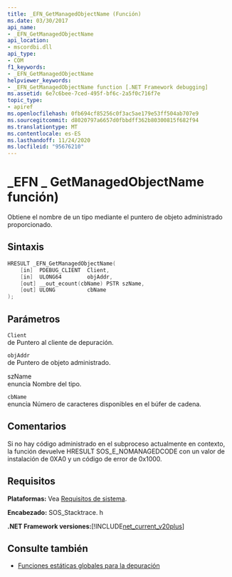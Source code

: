 ```yaml
---
title: _EFN_GetManagedObjectName (Función)
ms.date: 03/30/2017
api_name:
- _EFN_GetManagedObjectName
api_location:
- mscordbi.dll
api_type:
- COM
f1_keywords:
- _EFN_GetManagedObjectName
helpviewer_keywords:
- _EFN_GetManagedObjectName function [.NET Framework debugging]
ms.assetid: 6e7c6bee-7ced-495f-bf6c-2a5f0c716f7e
topic_type:
- apiref
ms.openlocfilehash: 0fb694cf85256c0f3ac5ae179e53ff504ab707e9
ms.sourcegitcommit: d8020797a6657d0fbbdff362b80300815f682f94
ms.translationtype: MT
ms.contentlocale: es-ES
ms.lasthandoff: 11/24/2020
ms.locfileid: "95676210"
---
```

# <a name="_efn_getmanagedobjectname-function"></a>\_EFN \_ GetManagedObjectName función)

Obtiene el nombre de un tipo mediante el puntero de objeto administrado proporcionado.  
  
## <a name="syntax"></a>Sintaxis  
  
```cpp  
HRESULT _EFN_GetManagedObjectName(  
    [in]  PDEBUG_CLIENT  Client,  
    [in]  ULONG64        objAddr,  
    [out] __out_ecount(cbName) PSTR szName,  
    [out] ULONG          cbName  
);  
```  
  
## <a name="parameters"></a>Parámetros  

 `Client`  
 de Puntero al cliente de depuración.  
  
 `objAddr`  
 de Puntero de objeto administrado.  
  
 szName  
 enuncia Nombre del tipo.  
  
 `cbName`  
 enuncia Número de caracteres disponibles en el búfer de cadena.  
  
## <a name="remarks"></a>Comentarios  

 Si no hay código administrado en el subproceso actualmente en contexto, la función devuelve HRESULT SOS_E_NOMANAGEDCODE con un valor de instalación de 0XA0 y un código de error de 0x1000.  
  
## <a name="requirements"></a>Requisitos  

 **Plataformas:** Vea [Requisitos de sistema](../../get-started/system-requirements.md).  
  
 **Encabezado:** SOS_Stacktrace. h  
  
 **.NET Framework versiones:**[!INCLUDE[net_current_v20plus](../../../../includes/net-current-v20plus-md.md)]  
  
## <a name="see-also"></a>Consulte también

- [Funciones estáticas globales para la depuración](debugging-global-static-functions.md)
